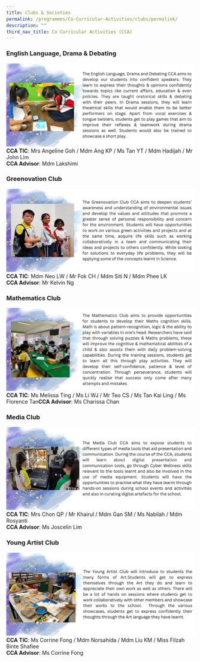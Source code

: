 ```yaml
---
title: Clubs & Societies
permalink: /programmes/Co-Curricular-Activities/clubs/permalink/
description: ""
third_nav_title: Co Curricular Activities (CCA)
---
```

### **English Language, Drama & Debating**
![](/images/Programmes/2022/CCA/CCA-12.jpg)
**CCA TIC**: Mrs Angeline Goh / Mdm Ang KP / Ms Tan YT / Mdm Hadijah / Mr John Lim<br>**CCA Advisor**: Mdm Lakshimi
### **Greenovation Club**
![](/images/Programmes/2022/CCA/CCA-13.jpg)
**CCA TIC**: Mdm Neo LW / Mr Fok CH / Mdm Siti N / Mdm Phee LK<br>**CCA Advisor**: Mr Kelvin Ng
### **Mathematics Club**
![](/images/Programmes/2022/CCA/CCA-14.jpg)
**CCA TIC**: Ms Melissa Ting / Ms Li WJ / Mr Teo CS / Ms Tan Kai Ling / Ms Florence Tan**CCA Advisor**: Ms Charissa Chan
### **Media Club**
![](/images/Programmes/2022/CCA/CCA-15.jpg)
**CCA TIC**: Mrs Chon QP / Mr Khairul / Mdm Gan SM / Ms Nabilah / Mdm Rosyanti
<br>**CCA Advisor**: Ms Joscelin Lim
### **Young Artist Club**
![](/images/Programmes/2022/CCA/CCA-16.jpg)
**CCA TIC**: Ms Corrine Fong / Mdm Norsahida / Mdm Liu KM / Miss Filzah Binte Shafiee<br>**CCA Advisor**: Ms Corrine Fong